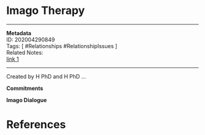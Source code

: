 # Imago Therapy  
---
**Metadata**  
ID: 202004290849  
Tags: [ #Relationships #RelationshipIssues ]  
Related Notes:  
[link 1](N/A)  

---
 
Created by H PhD and H PhD ...

**Commitments**  

**Imago Dialogue**  

# References

[^GettingTheLoveYouWant]: Harville Hendrix, Ph.D., and Helen LaKelly Hunt, Ph.D. *Getting the Love You Want: A Guide for Couples*  
